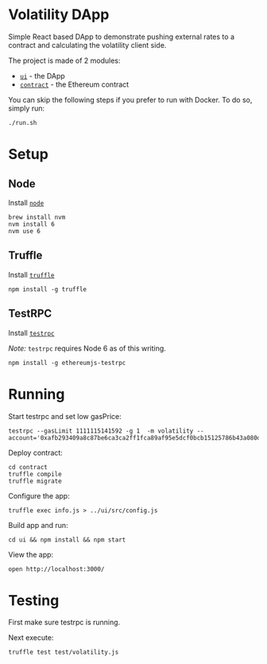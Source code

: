 # Volatility DApp

Simple React based DApp to demonstrate pushing external rates to a contract and calculating the volatility client side.

The project is made of 2 modules:

- [`ui`](ui) - the DApp
- [`contract`](contract) - the Ethereum contract

You can skip the following steps if you prefer to run with Docker. To do so, simply run:

```shell
./run.sh
```

# Setup

## Node
Install [`node`](https://github.com/nodejs/node)

```shell
brew install nvm
nvm install 6
nvm use 6
```

## Truffle
Install [`truffle`](https://github.com/ConsenSys/truffle)

```shell
npm install -g truffle
```

## TestRPC
Install [`testrpc`](https://github.com/ethereumjs/testrpc)

*Note:* `testrpc` requires Node 6 as of this writing.

```shell
npm install -g ethereumjs-testrpc
```

# Running

Start testrpc and set low gasPrice:
```shell
testrpc --gasLimit 1111115141592 -g 1  -m volatility --account='0xafb293409a8c87be6ca3ca2ff1fca89af95e5dcf0bcb15125786b43a080de122,0x1000000000000000'
```

Deploy contract:
```shell
cd contract
truffle compile
truffle migrate
```

Configure the app:
```shell
truffle exec info.js > ../ui/src/config.js
```

Build app and run:
```shell
cd ui && npm install && npm start
```

View the app:
```shell
open http://localhost:3000/
```

# Testing

First make sure testrpc is running.

Next execute:

```shell
truffle test test/volatility.js
```

